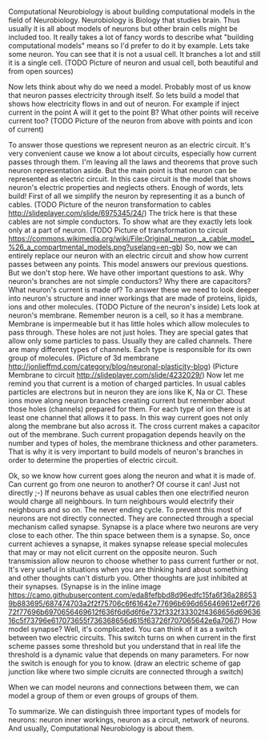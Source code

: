 Computational Neurobiology is about building computational models in the field of Neurobiology. Neurobiology is Biology that studies brain. Thus usually it is all about models of neurons but other brain cells might be included too.
It really takes a lot of fancy words to describe what "building computational models" means so I'd prefer to do it by example. Lets take some neuron. You can see that it is not a usual cell. It branches a lot and still it is a single cell.
(TODO Picture of neuron and usual cell, both beautiful and from open sources)

Now lets think about why do we need a model. Probably most of us know that neuron passes electricity through itself. So lets build a model that shows how electricity flows in and out of neuron. For example if inject current in the point A will it get to the point B? What other points will receive current too?
(TODO Picture of the neuron from above with points and icon of current)

To answer those questions we represent neuron as an electric circuit. It's very convenient cause we know a lot about circuits, especially how current passes through them. I'm leaving all the laws and theorems that prove such neuron representation aside. But the main point is that neuron can be represented as electric circuit. In this case circuit is the model that shows neuron's electric properties and neglects others.
Enough of words, lets build! First of all we simplify the neuron by representing it as a bunch of cables.
(TODO Picture of the neuron transformation to cables http://slideplayer.com/slide/6975345/24/)
The trick here is that these cables are not simple conductors. To show what are they exactly lets look only at a part of neuron.
(TODO Picture of transformation to circuit https://commons.wikimedia.org/wiki/File:Original_neuron,_a_cable_model_%26_a_compartmental_models.png?uselang=en-gb)
So, now we can entirely replace our neuron with an electric circuit and show how current passes between any points. This model answers our previous questions. But we don't stop here. We have other important questions to ask. Why neuron's branches are not simple conductors? Why there are capacitors? What neuron's current is made of? To answer these we need to look deeper into neuron's structure and inner workings that are made of proteins, lipids, ions and other molecules.
(TODO Picture of the neuron's inside)
Lets look at neuron's membrane. Remember neuron is a cell, so it has a membrane. Membrane is impermeable but it has little holes which allow molecules to pass through. These holes are not just holes. They are special gates that allow only some particles to pass. Usually they are called channels. There are many different types of channels. Each type is responsible for its own group of molecules.
(Picture of 3d membrane http://jonlieffmd.com/category/blog/neuronal-plasticity-blog)
(Picture Membrane to circuit http://slideplayer.com/slide/4232029/)
Now let me remind you that current is a motion of charged particles. In usual cables particles are electrons but in neuron they are ions like K, Na or Cl. These ions move along neuron branches creating current but remember about those holes (channels) prepared for them. For each type of ion there is at least one channel that allows it to pass. In this way current goes not only along the membrane but also across it. The cross current makes a capacitor out of the membrane. Such current propagation depends heavily on the number and types of holes, the membrane thickness and other parameters. That is why it is very important to build models of neuron's branches in order to determine the properties of electric circuit.

Ok, so we know how current goes along the neuron and what it is made of. Can current go from one neuron to another? Of course it can! Just not directly ;-) If neurons behave as usual cables then one electrified neuron would charge all neighbours. In turn neighbours would electrify their neighbours and so on. The never ending cycle. To prevent this most of neurons are not directly connected. They are connected through a special mechanism called synapse. Synapse is a place where two neurons are very close to each other. The thin space between them is a synapse. So, once current achieves a synapse, it makes synapse release special molecules that may or may not elicit current on the opposite neuron. Such transmission allow neuron to choose whether to pass current further or not. It's very useful in situations when you are thinking hard about something and other thoughts can't disturb you. Other thoughts are just inhibited at their synapses.
(Synapse is in the inline image https://camo.githubusercontent.com/eda8fefbbd8d96edfc15fa6f36a286539b883695/687474703a2f2f75706c6f61642e77696b696d656469612e6f72672f77696b6970656469612f636f6d6d6f6e732f332f33302f4368656d6963616c5f73796e617073655f736368656d615f63726f707065642e6a7067)
How model synapse? Well, it's complicated. You can think of it as a switch between two electric circuits. This switch turns on when current in the first scheme passes some threshold but you understand that in real life the threshold is a dynamic value that depends on many parameters. For now the switch is enough for you to know.
(draw an electric scheme of gap junction like where two simple cicruits are connected through a switch)

When we can model neurons and connections between them, we can model a group of them or even groups of groups of them.



To summarize. We can distinguish three important types of models for neurons: neuron inner workings, neuron as a circuit, network of neurons. And usually, Computational Neurobiology is about them.
